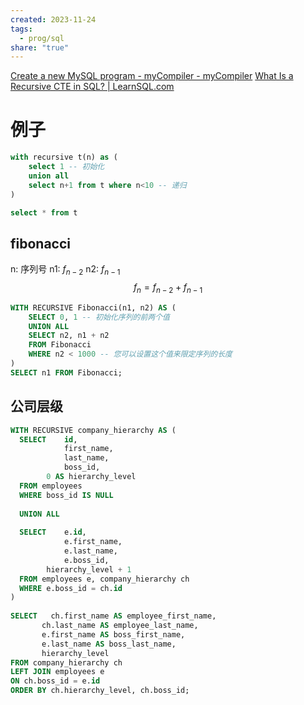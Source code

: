 ```yaml
---
created: 2023-11-24
tags:
  - prog/sql
share: "true"
---
```


[Create a new MySQL program - myCompiler - myCompiler](https://www.mycompiler.io/new/mysql)
[What Is a Recursive CTE in SQL? | LearnSQL.com](https://learnsql.com/blog/sql-recursive-cte/)

# 例子
```sql 
with recursive t(n) as (
    select 1 -- 初始化
    union all
    select n+1 from t where n<10 -- 递归
)

select * from t
```

## fibonacci
n: 序列号
n1:  $f_{n-2}$
n2: $f_{n-1}$
$$f_n = f_{n-2} +f_{n-1}$$
```sql
WITH RECURSIVE Fibonacci(n1, n2) AS (
    SELECT 0, 1 -- 初始化序列的前两个值
    UNION ALL
    SELECT n2, n1 + n2
    FROM Fibonacci
    WHERE n2 < 1000 -- 您可以设置这个值来限定序列的长度
)
SELECT n1 FROM Fibonacci;
```

## 公司层级
```sql
WITH RECURSIVE company_hierarchy AS (
  SELECT    id,
            first_name,
            last_name,
            boss_id,
        0 AS hierarchy_level
  FROM employees
  WHERE boss_id IS NULL
 
  UNION ALL
   
  SELECT    e.id,
            e.first_name,
            e.last_name,
            e.boss_id,
        hierarchy_level + 1
  FROM employees e, company_hierarchy ch
  WHERE e.boss_id = ch.id
)
 
SELECT   ch.first_name AS employee_first_name,
       ch.last_name AS employee_last_name,
       e.first_name AS boss_first_name,
       e.last_name AS boss_last_name,
       hierarchy_level
FROM company_hierarchy ch
LEFT JOIN employees e
ON ch.boss_id = e.id
ORDER BY ch.hierarchy_level, ch.boss_id;
```